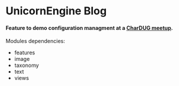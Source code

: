 # UnicornEngine Blog
#### Feature to demo configuration managment at a [CharDUG meetup](http://www.meetup.com/charDUG/events/138153952/). 


Modules dependencies:

- features
- image
- taxonomy
- text
- views

